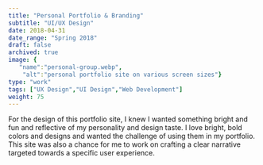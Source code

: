 ```yaml
---
title: "Personal Portfolio & Branding"
subtitle: "UI/UX Design"
date: 2018-04-31
date_range: "Spring 2018"
draft: false
archived: true
image: {
   "name":"personal-group.webp",
    "alt":"personal portfolio site on various screen sizes"}
type: "work"
tags: ["UX Design","UI Design","Web Development"]
weight: 75
---
```

For the design of this portfolio site, I knew I wanted something bright and fun and reflective of my personality and design taste. I love bright, bold colors and designs and wanted the challenge of using them in my portfolio. This site was also a chance for me to work on crafting a clear narrative targeted towards a specific user experience. 
